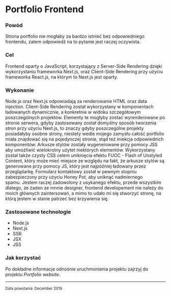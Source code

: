<html>
<body>
<h1 class="title">Portfolio Frontend</h1>
<h3 class="why">Powód</h3>
<p class="why">Strona portfolio nie mogłaby za bardzo istnieć bez odpowiedniego frontendu, zatem odpowiedź na to pytanie jest raczej oczywista.</p>
<h3 class="what">Cel</h3>
<p class="what">Frontend oparty o JavaScript, korzystający z Server-Side Rendering dzięki wykorzystaniu frameworka Next.js, oraz Client-Side Rendering przy użyciu frameworka React.js, na którym to Next.js jest oparty.</p>
<h3 class="how">Wykonanie</h3>
<p class="how">Node.js oraz Next.js odpowiadają za renderowanie HTML oraz data injection. Client-Side Rendering został wykorzystany w komponentach ładowanych dynamicznie, a konkretnie w widoku szczegółowym poszczególnych projektów. Elementy te mogłyby zostać wyrenderowane po stronie serwera, gdyby zastosowany został domyślny sposób tworzenia stron przy użyciu Next.js, to znaczy gdyby poszczególne projekty posiadałyby osobne strony, niestety wedle mojego zamysłu całość portfolio miała znajdować się na pojedynczej stronie, stąd też iniekcja odpowiednich komponentów.&nbsp;Arkusze stylów zostały wygenerowane przy pomocy JSS aby umożliwić wielokrotny użytet niektórych elementów. Wykorzystany zostal także czysty CSS celem uniknięcia efektu FUOC - Flash of Unstyled Content, który może mieć miejsce ze względu na fakt, że arkusze stylów są generowane przy pomocy JS, który jest najpóźniej ładowany przez przeglądarkę. Formularz kontaktowy został w pewnym stopniu zabezpieczony przy użyciu Honey Pot, aby uniknąć nadmiernego spamu.&nbsp;Jestem raczej zadowolony z usykanego efektu, przede wszystkim dlatego, że żaden ze mnnie designer, frontend developement nie należy do moich głównych zaintersowań, a mimo to udało mi się stworzyć stronę, na którą jestem w stanie patrzeć bez krzywienia się.</p>
<h3 class="technologies">Zastosowane technologie</h3>
<ul class="technologies">
  <li class="technologies" hover="Node.js">Node.js</li>
  <li class="technologies" hover="Next.js">Next.js</li>
  <li class="technologies" hover="Server Side Rendering">SSR</li>
  <li class="technologies" hover="JSX">JSX</li>
  <li class="technologies" hover="JSS">JSS</li> 
</ul>
<h3 class="usage">Jak korzystać</h3>
  <p class="usage">Po dokładne informacje odnośnie uruchmonienia projektu zajrzyj do projektu <i>Portfolio website</i>.</p>
<hr>
<small class="created">Data powstania: December 2019</small>
</body>
</html>
